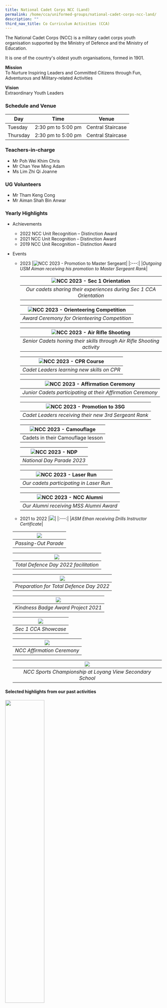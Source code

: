 ```yaml
---
title: National Cadet Corps NCC (Land)
permalink: /home/cca/uniformed-groups/national-cadet-corps-ncc-land/
description: ""
third_nav_title: Co Curriculum Activities (CCA)
---
```

The National Cadet Corps (NCC) is a military cadet corps youth organisation supported by the Ministry of Defence and the Ministry of Education. 

It is one of the country's oldest youth organisations, formed in 1901.


**Mission**<br>To Nurture Inspiring Leaders and Committed Citizens through Fun, Adventurous and Military-related Activities

**Vision** <br>Extraordinary Youth Leaders


### Schedule and Venue

|Day|Time|Venue|
|---|---|---|
|Tuesday|2:30 pm to 5:00 pm| Central Staircase|
|Thursday|2:30 pm to 5:00 pm| Central Staircase|

### Teachers-in-charge

*   Mr Poh Wei Khim Chris
*   Mr Chan Yew Ming Adam
*   Ms Lim Zhi Qi Joanne

### UG Volunteers

*   Mr Tham Keng Cong
*   Mr Aiman Shah Bin Anwar


### Yearly Highlights

* Achievements
   * 2022 NCC Unit Recognition – Distinction Award
   * 2021 NCC Unit Recognition – Distinction Award
   * 2019 NCC Unit Recognition – Distinction Award

* Events
   * 2023
    |![NCC 2023 - Promotion to Master Sergeant](/images/CCA/NCC/ncc_2023_01.jpg)|
		|:---:|
		|*Outgoing USM Aiman receiving his promotion to Master Sergeant Rank*|
		
	 |![NCC 2023 - Sec 1 Orientation](/images/CCA/NCC/ncc_2023_02.jpg)|
		|:---:|
		|*Our cadets sharing their experiences during Sec 1 CCA Orientation*|
		
	 |![NCC 2023 - Orienteering Competition](/images/CCA/NCC/ncc_2023_03.jpg)|
		|:---:|
		|*Award Ceremony for Orienteering Competition*|
		
	 |![NCC 2023 - Air Rifle Shooting](/images/CCA/NCC/ncc_2023_04.jpg)|
		|:---:|
		|*Senior Cadets honing their skills through Air Rifle Shooting activity*|
		
	 |![NCC 2023 - CPR Course](/images/CCA/NCC/ncc_2023_05.jpg)|
		|:---:|
		|*Cadet Leaders learning new skills on CPR*|
		
	 |![NCC 2023 - Affirmation Ceremony](/images/CCA/NCC/ncc_2023_06.jpg)|
		|:---:|
		|*Junior Cadets participating at their Affirmation Ceremony*|
		
	 |![NCC 2023 - Promotion to 3SG](/images/CCA/NCC/ncc_2023_07.jpg)|
		|:---:|
		|*Cadet Leaders receiving their new 3rd Sergeant Rank*|
		
	 |![NCC 2023 - Camouflage](/images/CCA/NCC/ncc_2023_08.jpg)|
		|:---:|
		|Cadets in their Camouflage lesson|
		
	 |![NCC 2023 - NDP](/images/CCA/NCC/ncc_2023_09.jpg)|
		|:---:|
		|*National Day Parade 2023*|
		
	 |![NCC 2023 - Laser Run](/images/CCA/NCC/ncc_2023_10.jpg)|
		|:---:|
		|*Our cadets participating in Laser Run*|
		
	 |![NCC 2023 - NCC Alumni](/images/CCA/NCC/ncc_2023_11.jpg)|
		|:---:|
		|*Our Alumni receiving MSS Alumni Award*|

   * 2021 to 2022
   |![](/images/NCC0.jpg)|
		|:---:|
		|*ASM Ethan receiving Drills Instructor Certificate*|
		
	|![](/images/NCC1.jpg)|
    |:---:|
    |*Passing-Out Parade*|

	|![](/images/NCC2.jpg)|
    |:---:|
    |*Total Defence Day 2022 facilitation*|

	|![](/images/NCC3.jpg)|
    |:---:|
    |*Preparation for Total Defence Day 2022*|

	|![](/images/NCC4.jpg)|
    |:---:|
    |*Kindness Badge Award Project 2021*|

	|![](/images/NCC5.jpg)|
    |:---:|
    |*Sec 1 CCA Showcase*|

	|![](/images/ncc-01-1.jpg)|
    |:---:|
    |*NCC Affirmation Ceremony*|

	|![](/images/ncc-02.jpg)|
    |:---:|
    |*NCC Sports Championship at Loyang View Secondary School*|


#### Selected highlights from our past activities

<img src="/images/NCC6.jpg" style="width:50%">
<img src="/images/NCC7.jpg" style="width:50%">
<img src="/images/NCC8.jpg" style="width:50%">
<img src="/images/NCC9.jpg" style="width:50%">
<img src="/images/NCC10.jpg" style="width:50%">
<img src="/images/NCC11.jpg" style="width:50%">
<img src="/images/NCC12.jpg" style="width:50%">
<img src="/images/NCC13.jpg" style="width:50%">

* * *

### Our CCA Experience

*My experience throughout the 3 years in the National Cadet Corps (NCC) has been transformative, shaping my character and instilling essential life skills and values. One of the key takeaways has been resilience and perseverance. NCC taught me the value of not giving up, pushing through solutions even in tough situations and communicating efficiently with my platoon mates. Through demanding foot and rifle drills training and even my own expectations, I learned discipline, focus and attention to detail — qualities that extend far beyond my CCA session. In addition to my mental fortitude, I also learned how to tie different knots and construct a tent which honed my problem-solving abilities and teamwork with my platoon mates. It taught me the importance of clear communication and cooperation with one another to achieve a common goal. Additionally, the shared experience during the various NCC activities strengthen the bonds of friendship among peers. As a CCA leader in NCC, I have built confidence overtime and taken initiative in guiding my peers to forge a stronger bond amongst this family. With NCC, I can speak up with confidence to peers and guide my juniors through different activities. Overall, my NCC journey has not only equipped me with practical skills but also nurtured values that I can carry into all aspects of my life. It has always been a joyful journey and will always be an unforgettable one.*<br>
**–Javan Neo Aik Yong, Unit Sergeant Major (3E3, 2023)**

*These years in NCC to me have been one of the best times in my life, it will always be a journey that I will never forget. The friends and skills that I have gained in NCC will never be forgotten. The friends that I had made will have a lasting impact on myself. During the days when I was still a cadet and going through the hard yet fun days of my CCA, my friends and I will push each other to do our best. Some of my batch mates have also become some of the closest friends I will ever have. From this, I have realised that NCC is not just a CCA but also a place where I will build long lasting friendships. I have even managed to maintain and foster friendships with my juniors and seniors in the CCA. My seniors as taught me almost all the things that I have learnt in NCC, like my values and other life skills. As for my juniors in NCC, although I make sure they know that NCC is not a time to play and to be serious, after CCA I would go the extra mile to play a game of football with them to foster and build on our friendship. I will make sure that I can be someone that they will not fear but instead be someone that must be respected but also someone that they can have fun with and can confide in. NCC has also taught me values that has shaped me into what I am today. The core values of NCC, Loyalty to Country, uprightness, leadership, discipline, commitment and responsibility, care for fellow cadets, adventurous spirit, and safety, serves as my moral compass in life. Being a CCA leader in this CCA makes me want to do better every day. NCC has taught me to overcome any challenges that I might face, showing resilience and I will do my best to excel in everything that I do. This was really put to test during our weekly foot drills, I would always put in the effort to do my best. Even though sometimes the foot drills get hard and tiring I will still push on and not falter. Another way my resilience was tested was through the hard physical training. We would do many hard and gruelling activities that will really work our muscles as well as put our mental strength to the test, during these times I will push on and try my hardest. Another value that has helped me is discipline. Through the weekly foot drills, I have learnt discipline like eye discipline and not moving in a file. This has helped me in my everyday life as I would always think about my actions before I act and not do anything reckless. Being a CCA leader, I can safely say that I have learnt to be more assertive and braver to voice out my opinion. I remember back when I was in Secondary 1, I was a very timid boy who feared saying what’s on his mind and would be what is known as a ‘pushover’ but over the years in NCC, it has built my confidence in leading and serving others. I will definitely assure you that you will not regret choosing NCC as your CCA as I know that you will have a enjoyable and memorable yet a fulfilling and enriching time in this CCA.*<br>
**– John Tan, Assistant Sergeant Major (3E2, 2023)**